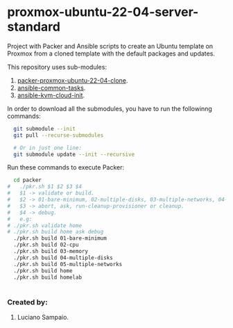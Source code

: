 # proxmox-ubuntu-22-04-server-standard
Project with Packer and Ansible scripts to create an Ubuntu template on Proxmox from a cloned template with the default packages and updates.

This repository uses sub-modules:<br/>
1. [packer-proxmox-ubuntu-22-04-clone](https://github.com/lsampaioweb/packer-proxmox-ubuntu-22-04-clone "packer-proxmox-ubuntu-22-04-clone").
1. [ansible-common-tasks](https://github.com/lsampaioweb/ansible-common-tasks "ansible-common-tasks").
1. [ansible-kvm-cloud-init](https://github.com/lsampaioweb/ansible-kvm-cloud-init "ansible-kvm-cloud-init").

In order to download all the submodules, you have to run the followinng commands:

```bash
  git submodule --init
  git pull --recurse-submodules

  # Or in just one line:
  git submodule update --init --recursive
```

Run these commands to execute Packer:

```bash
  cd packer
#   ./pkr.sh $1 $2 $3 $4
#   $1 -> validate or build.
#   $2 -> 01-bare-minimum, 02-multiple-disks, 03-multiple-networks, 04-performance, 05-bios-seabios, home, or homelab.
#   $3 -> abort, ask, run-cleanup-provisioner or cleanup.
#   $4 -> debug.
#   e.g:
# ./pkr.sh validate home
# ./pkr.sh build home ask debug
  ./pkr.sh build 01-bare-minimum
  ./pkr.sh build 02-cpu
  ./pkr.sh build 03-memory
  ./pkr.sh build 04-multiple-disks
  ./pkr.sh build 05-multiple-networks
  ./pkr.sh build home
  ./pkr.sh build homelab
```

#
### Created by:

1. Luciano Sampaio.
